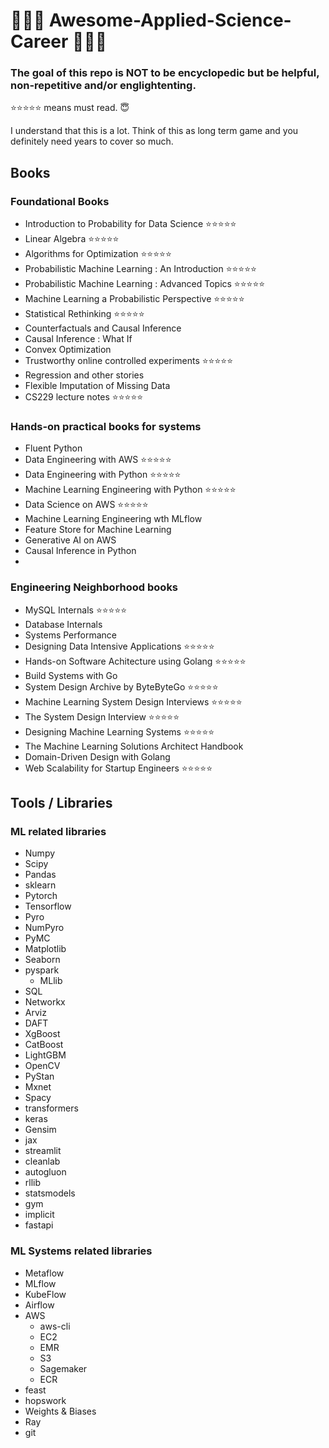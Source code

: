 # 🚀🚀🚀 Awesome-Applied-Science-Career 🚀🚀🚀

### The goal of this repo is NOT to be encyclopedic but be helpful, non-repetitive and/or englightenting. 

⭐⭐⭐⭐⭐ means must read. 😇

I understand that this is a lot. Think of this as long term game and you definitely need years to cover so much.


## Books
### Foundational Books
- Introduction to Probability for Data Science ⭐⭐⭐⭐⭐
- Linear Algebra ⭐⭐⭐⭐⭐
- Algorithms for Optimization ⭐⭐⭐⭐⭐
- Probabilistic Machine Learning : An Introduction ⭐⭐⭐⭐⭐
- Probabilistic Machine Learning : Advanced Topics ⭐⭐⭐⭐⭐
- Machine Learning a Probabilistic Perspective ⭐⭐⭐⭐⭐
- Statistical Rethinking ⭐⭐⭐⭐⭐
- Counterfactuals and Causal Inference
- Causal Inference : What If
- Convex Optimization
- Trustworthy online controlled experiments ⭐⭐⭐⭐⭐
- Regression and other stories
- Flexible Imputation of Missing Data
- CS229 lecture notes ⭐⭐⭐⭐⭐

### Hands-on practical books for systems
- Fluent Python
- Data Engineering with AWS ⭐⭐⭐⭐⭐
- Data Engineering with Python ⭐⭐⭐⭐⭐
- Machine Learning Engineering with Python ⭐⭐⭐⭐⭐
- Data Science on AWS ⭐⭐⭐⭐⭐
- Machine Learning Engineering wth MLflow
- Feature Store for Machine Learning
- Generative AI on AWS
- Causal Inference in Python
- 

### Engineering Neighborhood books
- MySQL Internals ⭐⭐⭐⭐⭐
- Database Internals
- Systems Performance
- Designing Data Intensive Applications ⭐⭐⭐⭐⭐
- Hands-on Software Achitecture using Golang ⭐⭐⭐⭐⭐
- Build Systems with Go
- System Design Archive by ByteByteGo ⭐⭐⭐⭐⭐
- Machine Learning System Design Interviews ⭐⭐⭐⭐⭐
- The System Design Interview ⭐⭐⭐⭐⭐
- Designing Machine Learning Systems ⭐⭐⭐⭐⭐
- The Machine Learning Solutions Architect Handbook
- Domain-Driven Design with Golang
- Web Scalability for Startup Engineers ⭐⭐⭐⭐⭐

## Tools / Libraries
### ML related libraries
- Numpy
- Scipy
- Pandas
- sklearn
- Pytorch
- Tensorflow
- Pyro
- NumPyro
- PyMC
- Matplotlib
- Seaborn
- pyspark
  - MLlib  
- SQL
- Networkx
- Arviz
- DAFT
- XgBoost
- CatBoost
- LightGBM
- OpenCV
- PyStan
- Mxnet
- Spacy
- transformers
- keras
- Gensim
- jax
- streamlit
- cleanlab
- autogluon
- rllib
- statsmodels
- gym
- implicit
- fastapi

### ML Systems related libraries
- Metaflow
- MLflow
- KubeFlow
- Airflow
- AWS
  - aws-cli
  - EC2
  - EMR
  - S3
  - Sagemaker
  - ECR
- feast
- hopswork
- Weights & Biases
- Ray
- git
